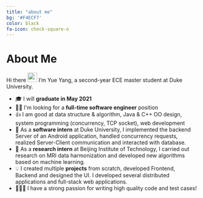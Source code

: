 ```yaml
---
title: "about me"
bg: '#F4ECF7'
color: black
fa-icon: check-square-o
---
```


# About Me

Hi there <a href="https://www.gautamkrishnar.com/"><img src="https://media.giphy.com/media/hvRJCLFzcasrR4ia7z/giphy.gif" width="25px"></a>
I’m Yue Yang, a second-year ECE master student at Duke University.  
- 🎓  I will **graduate in May 2021**  
- 👩‍💻  I'm looking for a **full-time software engineer** position  
- 👍  I am good at data structure & algorithm, Java & C++ OO design, system programming (concurrency, TCP socket), web development  
- 🥳 As a **software intern** at Duke University, I implemented the backend Server of an Android application, handled concurrency requests, realized Server-Client communication and interacted with database.  
- 🤩 As a **research intern** at Beijing Institute of Technology, I carried out research on MRI data harmonization and developed new algorithms based on machine learning.  
- 💡 I created multiple **projects** from scratch, developed Frontend, Backend and designed the UI. I developed several distributed applications and full-stack web applications.
- 🙋🏻‍♀️ I have a strong passion for writing high quality code and test cases!
